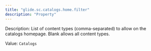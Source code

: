 ```yaml
---
title: "glide.sc.catalogs.home.filter"
description: "Property"
---
```


Description: List of content types (comma-separated) to allow on the catalogs homepage. Blank allows all content types.

Value: `Catalogs`